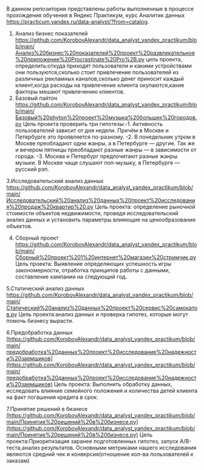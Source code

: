 В данном репозитории представлены работы выполненные в процессе прохождения обучения в Яндекс Практикум, курс Аналитик данных https://practicum.yandex.ru/data-analyst/?from=catalog.
1. Анализ бизнес показателей https://github.com/KorobovAlexandr/data_analyst_yandex_practikum/blob/main/Анализ%20бизнес%20показателей%20проект%20развлекательное%20приложение%20Procrastinate%20Pro%2B.py  цель проекта, определить:откуда приходят пользователи и какими устройствами они пользуются,сколько стоит привлечение пользователей из различных рекламных каналов,сколько денег приносит каждый клиент,когда расходы на привлечение клиента окупаются,какие факторы мешают привлечению клиентов.
2. Базовый пайтон https://github.com/KorobovAlexandr/data_analyst_yandex_practikum/blob/main/Базовый%20phyton%20проект%20музыка%20больших%20городов.py Цель проекта проверить три гипотезы:-1. Активность пользователей зависит от дня недели. Причём в Москве и Петербурге это проявляется по-разному. -2. В понедельник утром в Москве преобладают одни жанры, а в Петербурге — другие. Так же и вечером пятницы преобладают разные жанры — в зависимости от города. -3. Москва и Петербург предпочитают разные жанры музыки. В Москве чаще слушают поп-музыку, в Петербурге — русский рэп.

3.Исследовательский анализ данных https://github.com/KorobovAlexandr/data_analyst_yandex_practikum/blob/main/Исследовательский%20анализ%20данных%20проект%20исследования%20продаж%20квартир%20.py Цель проекта: определение рыночной стоимости объектов недвижимости, проведя исследовательский анализ данных и установить параметры влияющие на ценообразование объектов.

4. Сборный проект https://github.com/KorobovAlexandr/data_analyst_yandex_practikum/blob/main/Сборный%20проект%201%20интернет%20магазин%20стримчик.py Цель проекта: Выявление определяющих успешность игры закономерности, отработка принципов работы с данными, составление кампании на следующий год.

5.Статический анализ данных https://github.com/KorobovAlexandr/data_analyst_yandex_practikum/blob/main/Статический%20анализ%20данных%20проект%20сервис%20самокатов.py Цель проекта:анализ данных и проверка  гипотез, которые могут помочь бизнесу вырасти.

6.Предобработка данных [https://github.com/KorobovAlexandr/data_analyst_yandex_practikum/blob/main/предобработка%20данных%20проект%20исследование%20надежности%20заемщиков](https://github.com/KorobovAlexandr/data_analyst_yandex_practikum/blob/main/предобработка%20данных%20проект%20исследование%20надежности%20заемщиков) Цель проекта: Выполнить обработку данных, исследовать влияние семейного положения и количества детей клиента на факт погашения кредита в срок. 

7.Принятие решений в бизнесе [https://github.com/KorobovAlexandr/data_analyst_yandex_practikum/blob/main/Принятие%20решений%20в%20бизнесе.py](https://github.com/KorobovAlexandr/data_analyst_yandex_practikum/blob/main/Принятие%20решений%20в%20бизнесе.py)
Цель проекта:Приоритизация заранее подготовленных гипотез, запуск A/B-теста,анализ результатов.
Основными метриками нашего исследования являются средний чек и конверсия(отношение кол-ва пользователей к заказам)

